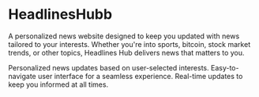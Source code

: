 # HeadlinesHubb
A personalized news website designed to keep you updated with news tailored to your interests. Whether you're into sports, bitcoin, stock market trends, or other topics, Headlines Hub delivers news that matters to you.

Personalized news updates based on user-selected interests.
Easy-to-navigate user interface for a seamless experience.
Real-time updates to keep you informed at all times.
